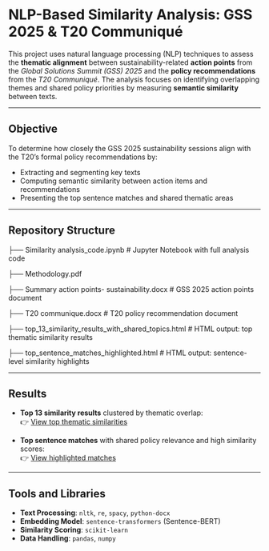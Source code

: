 # NLP-Based Similarity Analysis: GSS 2025 & T20 Communiqué

This project uses natural language processing (NLP) techniques to assess the **thematic alignment** between sustainability-related **action points** from the *Global Solutions Summit (GSS) 2025* and the **policy recommendations** from the *T20 Communiqué*. The analysis focuses on identifying overlapping themes and shared policy priorities by measuring **semantic similarity** between texts.

---

## Objective

To determine how closely the GSS 2025 sustainability sessions align with the T20’s formal policy recommendations by:
- Extracting and segmenting key texts
- Computing semantic similarity between action items and recommendations
- Presenting the top sentence matches and shared thematic areas

---
##  Repository Structure

├── Similarity analysis_code.ipynb # Jupyter Notebook with full analysis code

├── Methodology.pdf 

├── Summary action points- sustainability.docx # GSS 2025 action points document

├── T20 communique.docx # T20 policy recommendation document

├── top_13_similarity_results_with_shared_topics.html # HTML output: top thematic similarity results

├── top_sentence_matches_highlighted.html # HTML output: sentence-level similarity highlights


---

##  Results

- **Top 13 similarity results** clustered by thematic overlap:  
  👉 [View top thematic similarities](https://mariafernandaortega.github.io/NLP--similarity-matches/top_13_similarity_results_with_shared_topics.html)

- **Top sentence matches** with shared policy relevance and high similarity scores:  
  👉 [View highlighted matches](https://mariafernandaortega.github.io/NLP--similarity-matches/top_sentence_matches_highlighted.html)
---

##  Tools and Libraries

- **Text Processing**: `nltk`, `re`, `spacy`, `python-docx`
- **Embedding Model**: `sentence-transformers` (Sentence-BERT)
- **Similarity Scoring**: `scikit-learn`
- **Data Handling**: `pandas`, `numpy`




